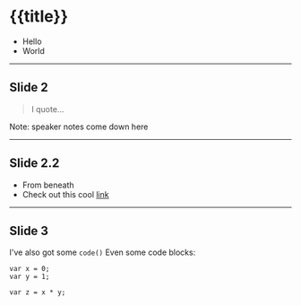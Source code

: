 # {{title}}

* Hello
* World

---

## Slide 2

> I quote...

Note: speaker notes come down here

----

## Slide 2.2

* From beneath
* Check out this cool [link](http://www.dsebastien.net)

---

## Slide 3

I've also got some `code()`
Even some code blocks:

```
var x = 0;
var y = 1;

var z = x * y;
```
